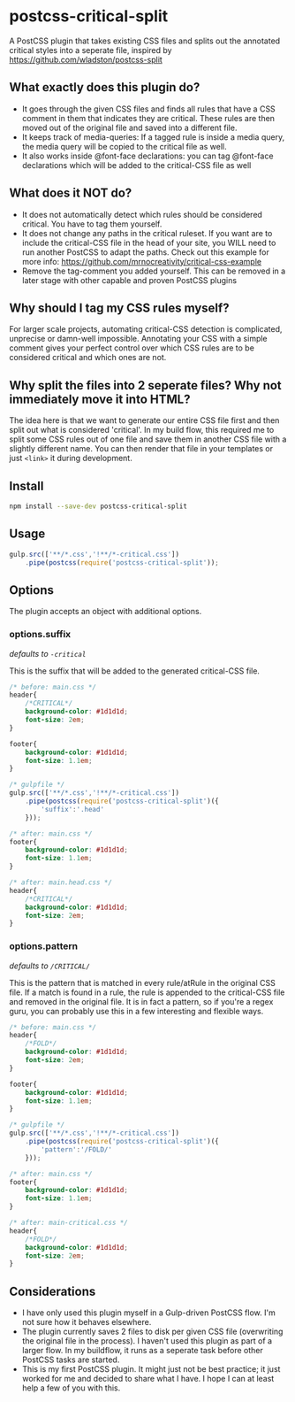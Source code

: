 # postcss-critical-split
A PostCSS plugin that takes existing CSS files and splits out the annotated critical styles into a seperate file, inspired by  https://github.com/wladston/postcss-split

## What exactly does this plugin do?
* It goes through the given CSS files and finds all rules that have a CSS comment in them that indicates they are critical. These rules are then moved out of the original file and saved into a different file.
* It keeps track of media-queries: If a tagged rule is inside a media query, the media query will be copied to the critical file as well.
* It also works inside @font-face declarations: you can tag @font-face declarations which will be added to the critical-CSS file as well

## What does it NOT do?
* It does not automatically detect which rules should be considered critical. You have to tag them yourself.
* It does not change any paths in the critical ruleset. If you want are to include the critical-CSS file in the head of your site, you WILL need to run another PostCSS to adapt the paths. Check out this example for more info: https://github.com/mrnocreativity/critical-css-example
* Remove the tag-comment you added yourself. This can be removed in a later stage with other capable and proven PostCSS plugins

## Why should I tag my CSS rules myself?
For larger scale projects, automating critical-CSS detection is complicated, unprecise or damn-well impossible. Annotating your CSS with a simple comment gives your perfect control over which CSS rules are to be considered critical and which ones are not.

## Why split the files into 2 seperate files? Why not immediately move it into HTML?
The idea here is that we want to generate our entire CSS file first and then split out what is considered 'critical'. In my build flow, this required me to split some CSS rules out of one file and save them in another CSS file with a slightly different name. You can then render that file in your templates or just `<link>` it during development.

## Install

```bash
npm install --save-dev postcss-critical-split
```
## Usage

```javascript
gulp.src(['**/*.css','!**/*-critical.css'])
	.pipe(postcss(require('postcss-critical-split'));
```

## Options
The plugin accepts an object with additional options.

### options.suffix
*defaults to `-critical`*

This is the suffix that will be added to the generated critical-CSS file.

```css
/* before: main.css */
header{
	/*CRITICAL*/
	background-color: #1d1d1d;
	font-size: 2em;
}

footer{
	background-color: #1d1d1d;
	font-size: 1.1em;
}
```

```javascript
/* gulpfile */
gulp.src(['**/*.css','!**/*-critical.css'])
	.pipe(postcss(require('postcss-critical-split')({
		'suffix':'.head'
	}));
```

```css
/* after: main.css */
footer{
	background-color: #1d1d1d;
	font-size: 1.1em;
}
```

```css
/* after: main.head.css */
header{
	/*CRITICAL*/
	background-color: #1d1d1d;
	font-size: 2em;
}
```


### options.pattern
*defaults to `/CRITICAL/`*

This is the pattern that is matched in every rule/atRule in the original CSS file. If a match is found in a rule, the rule is appended to the critical-CSS file and removed in the original file. It is in fact a pattern, so if you're a regex guru, you can probably use this in a few interesting and flexible ways.

```css
/* before: main.css */
header{
	/*FOLD*/
	background-color: #1d1d1d;
	font-size: 2em;
}

footer{
	background-color: #1d1d1d;
	font-size: 1.1em;
}
```

```javascript
/* gulpfile */
gulp.src(['**/*.css','!**/*-critical.css'])
	.pipe(postcss(require('postcss-critical-split')({
		'pattern':'/FOLD/'
	}));
```

```css
/* after: main.css */
footer{
	background-color: #1d1d1d;
	font-size: 1.1em;
}
```

```css
/* after: main-critical.css */
header{
	/*FOLD*/
	background-color: #1d1d1d;
	font-size: 2em;
}
```

## Considerations
* I have only used this plugin myself in a Gulp-driven PostCSS flow. I'm not sure how it behaves elsewhere.
* The plugin currently saves 2 files to disk per given CSS file (overwriting the original file in the process). I haven't used this plugin as part of a larger flow. In my buildflow, it runs as a seperate task before other PostCSS tasks are started.
* This is my first PostCSS plugin. It might just not be best practice; it just worked for me and decided to share what I have. I hope I can at least help a few of you with this.
